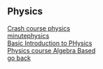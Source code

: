 ## Physics<br>
[Crash course physics](physics/physics1.html) <br>
[minutephysics](physics/physics2.html) <br>
[Basic Introduction to PHysics](physics/physics3.html) <br>
[Physics course Algebra Based](physics/physics4.html) <br>
[go back](resources2.html) 